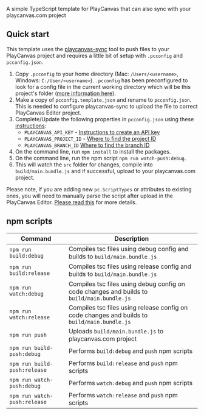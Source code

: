 A simple TypeScript template for PlayCanvas that can also sync with your playcanvas.com project

## Quick start

This template uses the [playcanvas-sync][playcanvas-sync] tool to push files to your PlayCanvas project and requires a little bit of setup with `.pcconfig` and `pcconfig.json`.

1. Copy `.pcconfig` to your home directory (Mac: `/Users/<username>`, Windows: `C:/User/<username>`). `.pcconfig` has been preconfigured to look for a config file in the current working directory which will be this project's folder ([more information here][playcanvas-sync-pcconfig-instructions]).
2. Make a copy of `pcconfig.template.json` and rename to `pcconfig.json`. This is needed to configure playcanvas-sync to upload the file to correct PlayCanvas Editor project.
3. Complete/Update the following properties in `pcconfig.json` using these [instructions][playcanvas-sync-pcconfig-instructions]:
    - `PLAYCANVAS_API_KEY` - [Instructions to create an API key][create-api-key]
    - `PLAYCANVAS_PROJECT_ID` - [Where to find the project ID][find-project-id]
    - `PLAYCANVAS_BRANCH_ID` [Where to find the branch ID][find-branch-id]
4. On the command line, run `npm install` to install the packages.
5. On the command line, run the npm script `npm run watch-push:debug`.
6. This will watch the `src` folder for changes, compile into `build/main.bundle.js` and if successful, upload to your playcanvas.com project.

Please note, if you are adding new `pc.ScriptTypes` or attributes to existing ones, you will need to manually parse the script after upload in the PlayCanvas Editor. [Please read this][playcanvas-sync-new-script-types] for more details.

## npm scripts
| Command                      | Description                                                                                  |
|------------------------------|----------------------------------------------------------------------------------------------|
| `npm run build:debug`        | Compiles tsc files using debug config and builds to `build/main.bundle.js`                   |
| `npm run build:release`      | Compiles tsc files using release config and builds to `build/main.bundle.js`                 |
| `npm run watch:debug`        | Compiles tsc files using debug config on code changes and builds to `build/main.bundle.js`   |
| `npm run watch:release`      | Compiles tsc files using release config on code changes and builds to `build/main.bundle.js` |
| `npm run push`               | Uploads `build/main.bundle.js` to playcanvas.com project                                     |
| `npm run build-push:debug`   | Performs `build:debug` and `push` npm scripts                                                |
| `npm run build-push:release` | Performs `build:release` and `push` npm scripts                                              |
| `npm run watch-push:debug`   | Performs `watch:debug` and `push` npm scripts                                                |
| `npm run watch-push:release` | Performs `watch:release` and `push` npm scripts                                              |

[playcanvas-sync]: https://github.com/playcanvas/playcanvas-sync
[playcanvas-sync-pcconfig-instructions]: https://github.com/playcanvas/playcanvas-sync#config-variables
[playcanvas-sync-new-script-types]: https://github.com/playcanvas/playcanvas-sync#adding-new-files-as-script-components
[create-api-key]: https://developer.playcanvas.com/en/user-manual/api/#authorization
[find-project-id]: https://developer.playcanvas.com/en/user-manual/api/#project_id
[find-branch-id]: https://developer.playcanvas.com/en/user-manual/api/#branch_id
